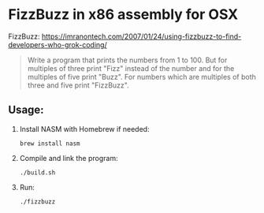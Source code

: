 FizzBuzz in x86 assembly for OSX
================================

FizzBuzz: https://imranontech.com/2007/01/24/using-fizzbuzz-to-find-developers-who-grok-coding/

> Write a program that prints the numbers from 1 to 100.
But for multiples of three print "Fizz" instead of the number
and for the multiples of five print "Buzz".
For numbers which are multiples of both three and five print "FizzBuzz".

Usage:
------
1. Install NASM with Homebrew if needed:
    ```shell
    brew install nasm
    ```
2. Compile and link the program:
    ```shell
    ./build.sh
    ```
3. Run:
    ```shell
    ./fizzbuzz
    ```
